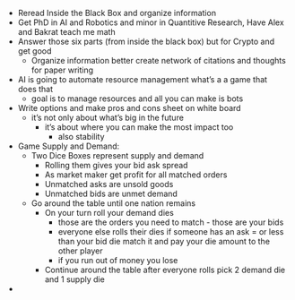 - Reread Inside the Black Box and organize information
- Get PhD in AI and Robotics and minor in Quantitive Research, Have Alex and Bakrat teach me math
- Answer those six parts (from inside the black box) but for Crypto and get good
    - Organize information better create network of citations and thoughts for paper writing
- AI is going to automate resource management what’s a a game that does that
    - goal is to manage resources and all you can make is bots
- Write options and make pros and cons sheet on white board
    - it’s not only about what’s big in the future
        - it’s about where you can make the most impact too
            - also stability
- Game Supply and Demand:
    - Two Dice Boxes represent supply and demand
        - Rolling them gives your bid ask spread
        - As market maker get profit for all matched orders
        - Unmatched asks are unsold goods
        - Unmatched bids are unmet demand
    - Go around the table until one nation remains
        - On your turn roll your demand dies
            - those are the orders you need to match - those are your bids
            - everyone else rolls their dies if someone has an ask = or less than your bid die match it and pay your die amount to the other player
            - if you run out of money you lose
        - Continue around the table after everyone rolls pick 2 demand die and 1 supply die
- 
